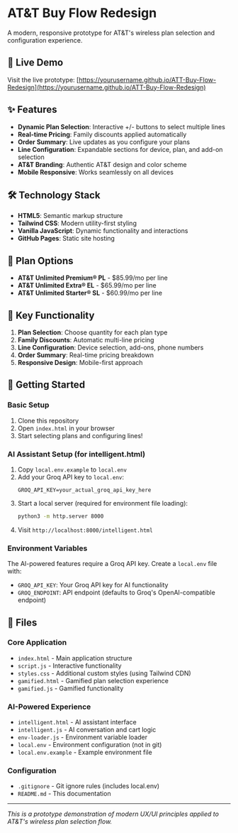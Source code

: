 # AT&T Buy Flow Redesign

A modern, responsive prototype for AT&T's wireless plan selection and configuration experience.

## 🚀 Live Demo

Visit the live prototype: [https://yourusername.github.io/ATT-Buy-Flow-Redesign](https://yourusername.github.io/ATT-Buy-Flow-Redesign)

## ✨ Features

- **Dynamic Plan Selection**: Interactive +/- buttons to select multiple lines
- **Real-time Pricing**: Family discounts applied automatically
- **Order Summary**: Live updates as you configure your plans
- **Line Configuration**: Expandable sections for device, plan, and add-on selection
- **AT&T Branding**: Authentic AT&T design and color scheme
- **Mobile Responsive**: Works seamlessly on all devices

## 🛠 Technology Stack

- **HTML5**: Semantic markup structure
- **Tailwind CSS**: Modern utility-first styling
- **Vanilla JavaScript**: Dynamic functionality and interactions
- **GitHub Pages**: Static site hosting

## 📱 Plan Options

- **AT&T Unlimited Premium® PL** - $85.99/mo per line
- **AT&T Unlimited Extra® EL** - $65.99/mo per line  
- **AT&T Unlimited Starter® SL** - $60.99/mo per line

## 🎯 Key Functionality

1. **Plan Selection**: Choose quantity for each plan type
2. **Family Discounts**: Automatic multi-line pricing
3. **Line Configuration**: Device selection, add-ons, phone numbers
4. **Order Summary**: Real-time pricing breakdown
5. **Responsive Design**: Mobile-first approach

## 🚀 Getting Started

### Basic Setup
1. Clone this repository
2. Open `index.html` in your browser
3. Start selecting plans and configuring lines!

### AI Assistant Setup (for intelligent.html)
1. Copy `local.env.example` to `local.env`
2. Add your Groq API key to `local.env`:
   ```
   GROQ_API_KEY=your_actual_groq_api_key_here
   ```
3. Start a local server (required for environment file loading):
   ```bash
   python3 -m http.server 8000
   ```
4. Visit `http://localhost:8000/intelligent.html`

### Environment Variables
The AI-powered features require a Groq API key. Create a `local.env` file with:
- `GROQ_API_KEY`: Your Groq API key for AI functionality
- `GROQ_ENDPOINT`: API endpoint (defaults to Groq's OpenAI-compatible endpoint)

## 📄 Files

### Core Application
- `index.html` - Main application structure
- `script.js` - Interactive functionality  
- `styles.css` - Additional custom styles (using Tailwind CDN)
- `gamified.html` - Gamified plan selection experience
- `gamified.js` - Gamified functionality

### AI-Powered Experience
- `intelligent.html` - AI assistant interface
- `intelligent.js` - AI conversation and cart logic
- `env-loader.js` - Environment variable loader
- `local.env` - Environment configuration (not in git)
- `local.env.example` - Example environment file

### Configuration
- `.gitignore` - Git ignore rules (includes local.env)
- `README.md` - This documentation

---

*This is a prototype demonstration of modern UX/UI principles applied to AT&T's wireless plan selection flow.*
